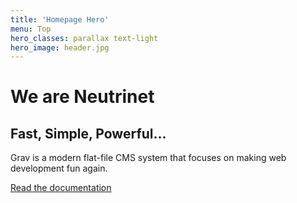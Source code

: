 ```yaml
---
title: 'Homepage Hero'
menu: Top
hero_classes: parallax text-light
hero_image: header.jpg
---
```


# We are Neutrinet
## Fast, Simple, Powerful...

Grav is a modern flat-file CMS system that focuses on making web development fun again.

[Read the documentation](https://learn.getgrav.org?classes=btn,btn-primary,btn-lg&target=_blank)




